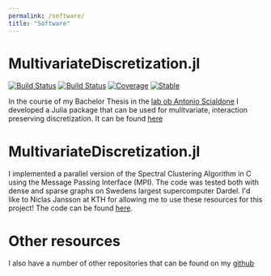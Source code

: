 ```yaml
---
permalink: /software/
title: "Software"
---
```




# MultivariateDiscretization.jl

[![Build Status](https://travis-ci.com/niclaspopp/MultivariateDiscretization.jl.svg?branch=master)](https://travis-ci.com/niclaspopp/MultivariateDiscretization.jl)
[![Build Status](https://ci.appveyor.com/api/projects/status/github/niclaspopp/MultivariateDiscretization.jl?svg=true)](https://ci.appveyor.com/project/niclaspopp/MultivariateDiscretization-jl)
[![Coverage](https://codecov.io/gh/niclaspopp/MultivariateDiscretization.jl/branch/master/graph/badge.svg)](https://codecov.io/gh/niclaspopp/MultivariateDiscretization.jl)
[![Stable](https://img.shields.io/badge/docs-stable-blue.svg)](https://github.com/niclaspopp/MultivariateDiscretization.jl/blob/master/MultivariateDiscretization/Doc%20v0.1.0.ipynb)
<br/>

In the course of my Bachelor Thesis in the [lab ob Antonio Scialdone](https://www.helmholtz-munich.de/ies/research/physics-and-data-based-modelling-of-cellular-decision-making/research/index.html) I developed a Julia package that can be used for mulitvariate, interaction preserving discretization. It can be found [here](https://github.com/niclaspopp/MultivariateDiscretization.jl)

# MultivariateDiscretization.jl

I implemented a parallel version of the Spectral Clustering Algorithm in C using the Message Passing Interface (MPI). The code was tested both with dense and sparse graphs on Swedens largest supercomputer Dardel. I'd like to Niclas Jansson at KTH for allowing me to use these resources for this project! The code can be found [here](https://github.com/niclaspopp/SpectralClusteringMPI).


# Other resources

I also have a number of other repositories that can be found on my [github](https://github.com/niclaspopp)
